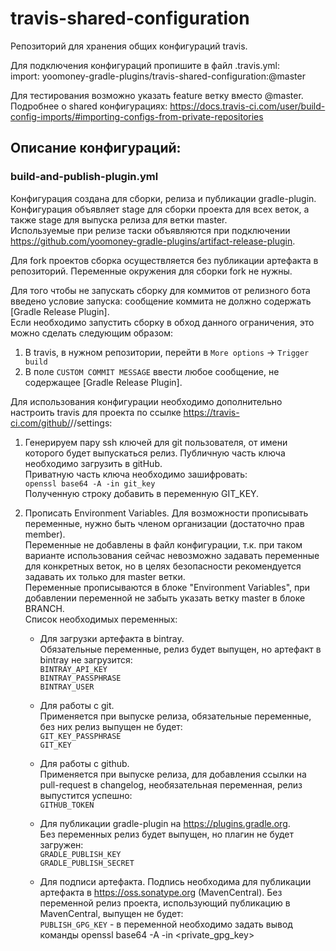 # travis-shared-configuration

Репозиторий для хранения общих конфигураций travis.  
  
Для подключения конфигураций пропишите в файл .travis.yml:  
import: yoomoney-gradle-plugins/travis-shared-configuration:<name>@master  
  
Для тестирования возможно указать feature ветку вместо @master.  
Подробнее о shared конфигурациях: https://docs.travis-ci.com/user/build-config-imports/#importing-configs-from-private-repositories  


## Описание конфигураций:
### build-and-publish-plugin.yml
Конфигурация создана для сборки, релиза и публикации gradle-plugin.  
Конфигурация объявляет stage для сборки проекта для всех веток, а также stage для выпуска релиза для ветки master.  
Используемые при релизе таски объявляются при подключении https://github.com/yoomoney-gradle-plugins/artifact-release-plugin.  

Для fork проектов сборка осуществляется без публикации артефакта в репозиторий. Переменные окружения для сборки fork не нужны. 

Для того чтобы не запускать сборку для коммитов от релизного бота введено условие запуска: сообщение коммита не должно содержать [Gradle Release Plugin].  
Если необходимо запустить сборку в обход данного ограничения, это можно сделать следующим образом:  
1. В travis, в нужном репозитории, перейти в ```More options``` -> ```Trigger build```  
2. В поле ```CUSTOM COMMIT MESSAGE``` ввести любое сообщение, не содержащее [Gradle Release Plugin].

Для использования конфигурации необходимо дополнительно настроить travis для проекта по ссылке https://travis-ci.com/github/<account>/<repo>/settings:  
  
1. Генерируем пару ssh ключей для git пользователя, от имени которого будет выпускаться релиз. Публичную часть ключа необходимо
   загрузить в gitHub.  
   Приватную часть ключа необходимо зашифровать:  
   ```openssl base64 -A -in git_key```  
   Полученную строку добавить в переменную GIT_KEY.

1. Прописать Environment Variables. Для возможности прописывать переменные, нужно быть членом организации (достаточно прав member).  
   Переменные не добавлены в файл конфигурации, т.к. при таком варианте использования сейчас 
   невозможно задавать переменные для конкретных веток, но в целях безопасности рекомендуется задавать их только для master ветки.  
   Переменные прописываются в блоке "Environment Variables", при добавлении переменной не забыть указать ветку master в блоке BRANCH.  
   Список необходимых переменных:  
   * Для загрузки артефакта в bintray.  
      Обязательные переменные, релиз будет выпущен, но артефакт в bintray не загрузится:  
      ```BINTRAY_API_KEY```  
      ```BINTRAY_PASSPHRASE```  
      ```BINTRAY_USER```

   * Для работы с git.  
      Применяется при выпуске релиза, обязательные переменные, без них релиз выпущен не будет:  
     ```GIT_KEY_PASSPHRASE```  
     ```GIT_KEY```

   * Для работы с github.  
      Применяется при выпуске релиза, для добавления ссылки на pull-request в changelog, необязательная переменная,
      релиз выпустится успешно:  
      ```GITHUB_TOKEN```

   * Для публикации gradle-plugin на https://plugins.gradle.org.  
      Без переменных релиз будет выпущен, но плагин не будет загружен:  
      ```GRADLE_PUBLISH_KEY```  
      ```GRADLE_PUBLISH_SECRET```
     
   * Для подписи артефакта. Подпись необходима для публикации артефакта в https://oss.sonatype.org (MavenCentral).
      Без переменной релиз проекта, использующий публикацию в MavenCentral, выпущен не будет:  
      ```PUBLISH_GPG_KEY```  - в переменной необходимо задать вывод команды openssl base64 -A -in <private_gpg_key>
